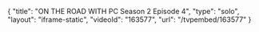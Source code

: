 {
    "title": "ON THE ROAD WITH PC  Season 2 Episode 4",
    "type": "solo",
    "layout": "iframe-static",
    "videoId": "163577",
    "url": "\/tvpembed\/163577"
}